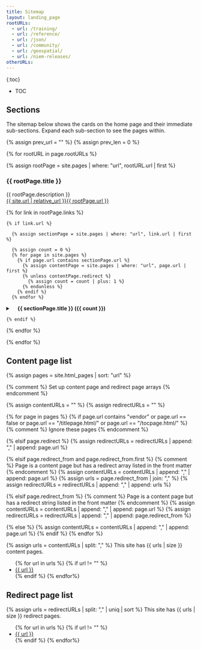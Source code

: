 ```yaml
---
title: Sitemap
layout: landing_page
rootURLs:
  - url: /training/
  - url: /reference/
  - url: /json/
  - url: /community/
  - url: /geospatial/
  - url: /niem-releases/
otherURLs:
---
```


{:toc}
- TOC

## Sections

The sitemap below shows the cards on the home page and their immediate sub-sections.  Expand each sub-section to see the pages within.

{% assign prev_url = "" %}
{% assign prev_len = 0 %}

{% for rootURL in page.rootURLs %}

  {% assign rootPage = site.pages | where: "url", rootURL.url | first %}

  <h3>{{ rootPage.title }}</h3>

  {{ rootPage.description }}<br/>
  <a href="{{ rootPage.url | relative_url }}">{{ site.url | relative_url }}{{ rootPage.url }}</a> <br/>

  {% for link in rootPage.links %}

    {% if link.url %}

      {% assign sectionPage = site.pages | where: "url", link.url | first %}

      {% assign count = 0 %}
      {% for page in site.pages %}
        {% if page.url contains sectionPage.url %}
          {% assign contentPage = site.pages | where: "url", page.url | first %}
          {% unless contentPage.redirect %}
            {% assign count = count | plus: 1 %}
          {% endunless %}
        {% endif %}
      {% endfor %}

  <details>
    <summary><strong style="padding-left: 15px;">{{ sectionPage.title }} ({{ count }})</strong></summary>
    <div class="box">
      <p>
        {{ sectionPage.description }} <br/>
        <a href="{{ sectionPage.url | relative_url }}">{{ site.url | relative_url }}{{ sectionPage.url }}</a>
      </p>

      {% include page/sitemap-links.html links=sectionPage.links %}
    </div>
  </details>

    {% endif %}

  {% endfor %}

{% endfor %}

## Content page list

{% assign pages = site.html_pages | sort: "url" %}

{% comment %} Set up content page and redirect page arrays {% endcomment %}

{% assign contentURLs = "" %}
{% assign redirectURLs = "" %}

{% for page in pages %}
  {% if page.url contains "vendor" or page.url == false or page.url == "/titlepage.html/" or page.url == "/tocpage.html/" %}
    {% comment %} Ignore these pages {% endcomment %}

  {% elsif page.redirect %}
    {% assign redirectURLs = redirectURLs | append: "," | append: page.url %}

  {% elsif page.redirect_from and page.redirect_from.first %}
    {% comment %} Page is a content page but has a redirect array listed in the front matter {% endcomment %}
    {% assign contentURLs = contentURLs | append: "," | append: page.url %}
    {% assign urls = page.redirect_from | join: "," %}
    {% assign redirectURLs = redirectURLs | append: "," | append: urls %}

  {% elsif page.redirect_from %}
    {% comment %} Page is a content page but has a redirect string listed in the front matter {% endcomment %}
    {% assign contentURLs = contentURLs | append: "," | append: page.url %}
    {% assign redirectURLs = redirectURLs | append: "," | append: page.redirect_from %}

  {% else %}
    {% assign contentURLs = contentURLs | append: "," | append: page.url %}
  {% endif %}
{% endfor %}

{% assign urls = contentURLs | split: "," %}
This site has {{ urls | size }} content pages.

<ul>
  {% for url in urls %}
    {% if url != "" %}
      <li><a href="{{ url | relative_url }}">{{ url }}</a></li>
    {% endif %}
  {% endfor%}
</ul>

## Redirect page list

{% assign urls = redirectURLs | split: "," | uniq | sort %}
This site has {{ urls | size }} redirect pages.

<ul>
  {% for url in urls %}
    {% if url != "" %}
      <li><a href="{{ url | relative_url }}">{{ url }}</a></li>
    {% endif %}
  {% endfor%}
</ul>
